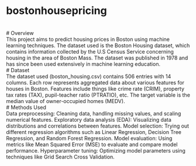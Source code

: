 # bostonhousepricing
<br>
# Overview
<br>
This project aims to predict housing prices in Boston using machine learning techniques. The dataset used is the Boston Housing dataset, which contains information collected by the U.S Census Service concerning housing in the area of Boston Mass. The dataset was published in 1978 and has since been used extensively in machine learning education.
<br>
 # Dataset
 <br>
The dataset used (boston_housing.csv) contains 506 entries with 14 columns. Each row represents aggregated data about various features for houses in Boston.
Features include things like crime rate (CRIM), property tax rates (TAX), pupil-teacher ratio (PTRATIO), etc.
The target variable is the median value of owner-occupied homes (MEDV).
<br>
# Methods Used
<br>
Data preprocessing: Cleaning data, handling missing values, and scaling numerical features.
Exploratory data analysis (EDA): Visualizing data distributions and correlations between features.
Model selection: Trying out different regression algorithms such as Linear Regression, Decision Tree Regression, and Random Forest Regression.
Model evaluation: Using metrics like Mean Squared Error (MSE) to evaluate and compare model performance.
Hyperparameter tuning: Optimizing model parameters using techniques like Grid Search Cross Validation.
